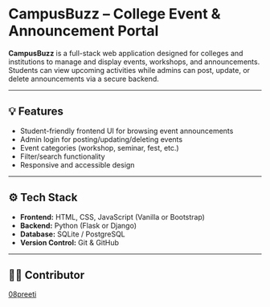 # CampusBuzz – College Event & Announcement Portal

**CampusBuzz** is a full-stack web application designed for colleges and institutions to manage and display events, workshops, and announcements. Students can view upcoming activities while admins can post, update, or delete announcements via a secure backend.

---

## 💡 Features

- Student-friendly frontend UI for browsing event announcements
- Admin login for posting/updating/deleting events
- Event categories (workshop, seminar, fest, etc.)
- Filter/search functionality
- Responsive and accessible design

---

## ⚙️ Tech Stack

- **Frontend:** HTML, CSS, JavaScript (Vanilla or Bootstrap)
- **Backend:** Python (Flask or Django)
- **Database:** SQLite / PostgreSQL
- **Version Control:** Git & GitHub

---

## 👩‍💻 Contributor

[08preeti](https://github.com/08preeti)



